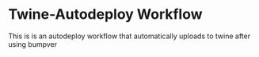 # Twine-Autodeploy Workflow

This is is an autodeploy workflow that automatically uploads to twine after using bumpver
